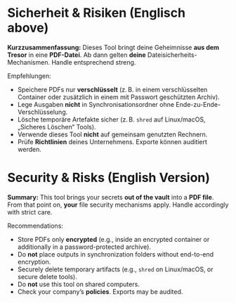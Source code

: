 # Sicherheit & Risiken (Englisch above)

**Kurzzusammenfassung:** Dieses Tool bringt deine Geheimnisse **aus dem Tresor** in eine **PDF-Datei**. Ab dann gelten **deine** Dateisicherheits-Mechanismen. Handle entsprechend streng.

Empfehlungen:
- Speichere PDFs nur **verschlüsselt** (z. B. in einem verschlüsselten Container oder zusätzlich in einem mit Passwort geschützten Archiv).
- Lege Ausgaben **nicht** in Synchronisationsordner ohne Ende-zu-Ende-Verschlüsselung.
- Lösche temporäre Artefakte sicher (z. B. `shred` auf Linux/macOS, „Sicheres Löschen“ Tools).
- Verwende dieses Tool **nicht** auf gemeinsam genutzten Rechnern.
- Prüfe **Richtlinien** deines Unternehmens. Exporte können auditiert werden.



# Security & Risks (English Version)

**Summary:** This tool brings your secrets **out of the vault** into a **PDF file**. From that point on, **your** file security mechanisms apply. Handle accordingly with strict care.

Recommendations:
- Store PDFs only **encrypted** (e.g., inside an encrypted container or additionally in a password-protected archive).
- Do **not** place outputs in synchronization folders without end-to-end encryption.
- Securely delete temporary artifacts (e.g., `shred` on Linux/macOS, or secure delete tools).
- Do **not** use this tool on shared computers.
- Check your company’s **policies**. Exports may be audited.

